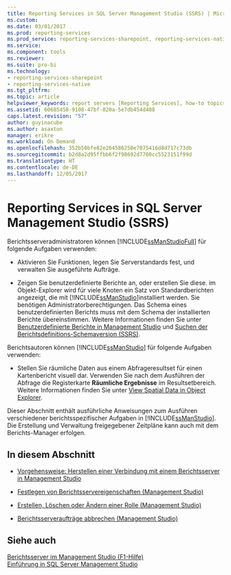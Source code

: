 ```yaml
---
title: Reporting Services in SQL Server Management Studio (SSRS) | Microsoft-Dokumentation
ms.custom: 
ms.date: 03/01/2017
ms.prod: reporting-services
ms.prod_service: reporting-services-sharepoint, reporting-services-native
ms.service: 
ms.component: tools
ms.reviewer: 
ms.suite: pro-bi
ms.technology:
- reporting-services-sharepoint
- reporting-services-native
ms.tgt_pltfrm: 
ms.topic: article
helpviewer_keywords: report servers [Reporting Services], how-to topics
ms.assetid: 60685458-9108-47bf-820a-5e7db454d408
caps.latest.revision: "57"
author: guyinacube
ms.author: asaxton
manager: erikre
ms.workload: On Demand
ms.openlocfilehash: 352b50bfe82e264586250e7075416d8d717c73db
ms.sourcegitcommit: b2d8a2d95ffbb6f2f98692d7760cc5523151f99d
ms.translationtype: HT
ms.contentlocale: de-DE
ms.lasthandoff: 12/05/2017
---
```

# <a name="reporting-services-in-sql-server-management-studio-ssrs"></a>Reporting Services in SQL Server Management Studio (SSRS)
  Berichtsserveradministratoren können [!INCLUDE[ssManStudioFull](../../includes/ssmanstudiofull-md.md)] für folgende Aufgaben verwenden:  
  
-   Aktivieren Sie Funktionen, legen Sie Serverstandards fest, und verwalten Sie ausgeführte Aufträge.  
  
-   Zeigen Sie benutzerdefinierte Berichte an, oder erstellen Sie diese. im Objekt-Explorer wird für viele Knoten ein Satz von Standardberichten angezeigt, die mit [!INCLUDE[ssManStudio](../../includes/ssmanstudio-md.md)]installiert werden. Sie benötigen Administratorberechtigungen. Das Schema eines benutzerdefinierten Berichts muss mit dem Schema der installierten Berichte übereinstimmen. Weitere Informationen finden Sie unter [Benutzerdefinierte Berichte in Management Studio](http://msdn.microsoft.com/library/1ba3f758-f39b-4f5f-91ca-516cedc78979) und [Suchen der Berichtsdefinitions-Schemaversion (SSRS)](../../reporting-services/reports/find-the-report-definition-schema-version-ssrs.md).  
  
 Berichtsautoren können [!INCLUDE[ssManStudio](../../includes/ssmanstudio-md.md)] für folgende Aufgaben verwenden:  
  
-   Stellen Sie räumliche Daten aus einem Abfrageresultset für einen Kartenbericht visuell dar. Verwenden Sie nach dem Ausführen der Abfrage die Registerkarte **Räumliche Ergebnisse** im Resultsetbereich. Weitere Informationen finden Sie unter [View Spatial Data in Object Explorer](../../relational-databases/scripting/view-spatial-data-in-object-explorer.md).  
  
 Dieser Abschnitt enthält ausführliche Anweisungen zum Ausführen verschiedener berichtsspezifischer Aufgaben in [!INCLUDE[ssManStudio](../../includes/ssmanstudio-md.md)]. Die Erstellung und Verwaltung freigegebener Zeitpläne kann auch mit dem Berichts-Manager erfolgen.  
  
## <a name="in-this-section"></a>In diesem Abschnitt  
  
-   [Vorgehensweise: Herstellen einer Verbindung mit einem Berichtsserver in Management Studio](../../reporting-services/tools/connect-to-a-report-server-in-management-studio.md)  
  
-   [Festlegen von Berichtsservereigenschaften &#40;Management Studio&#41;](../../reporting-services/tools/set-report-server-properties-management-studio.md)  
  
-   [Erstellen, Löschen oder Ändern einer Rolle &#40;Management Studio&#41;](../../reporting-services/security/role-definitions-create-delete-or-modify.md)  
  
-   [Berichtsserveraufträge abbrechen &#40;Management Studio&#41;](../../reporting-services/tools/cancel-report-server-jobs-management-studio.md)  
  
## <a name="see-also"></a>Siehe auch  
 [Berichtsserver im Management Studio (F1-Hilfe)](../../reporting-services/tools/report-server-in-management-studio-f1-help.md)   
 [Einführung in SQL Server Management Studio](http://msdn.microsoft.com/library/f289e978-14ca-46ef-9e61-e1fe5fd593be)  
  
  
